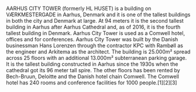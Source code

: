 AARHUS CITY TOWER (formerly HL HUSET) is a building on VÆRKMESTERGADE in Aarhus, Denmark and it is one of the tallest buildings in both the city and Denmark at large. At 94 meters it is the second tallest building in Aarhus after Aarhus Cathedral and, as of 2016, it is the fourth tallest building in Denmark. Aarhus City Tower is used as a Comwell hotel, offices and for conferences. Aarhus City Tower was built by the Danish businessman Hans Lorenzen through the contractor KPC with Rambøll as the engineer and Arkitema as the architect. The building is 25.000m² spread across 25 floors with an additional 13.000m² subterranean parking garage. It is the tallest building constructed in Aarhus since the 1930s when the cathedral got its 96 meter tall spire. The other floors has been rented by Bech-Bruun, Deloitte and the Danish hotel chain Comwell. The Comwell hotel has 240 rooms and conference facilities for 1000 people.[1][2][3]
